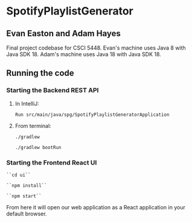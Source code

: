 # SpotifyPlaylistGenerator

## Evan Easton and Adam Hayes

Final project codebase for CSCI 5448. Evan's machine uses Java 8 with Java SDK 18. Adam's machine uses Java 18 with Java SDK 18.

## Running the code

### Starting the Backend REST API
1) In IntelliJ: 

    ``Run src/main/java/spg/SpotifyPlaylistGeneratorApplication``

2) From terminal:

    ``./gradlew``
    
    ``./gradlew bootRun``

### Starting the Frontend React UI

    ``cd ui``

    ``npm install``

    ``npm start``


From here it will open our web application as a React application in your default browser.

